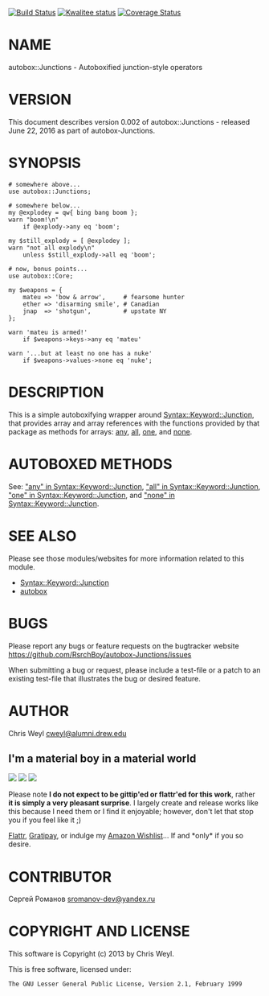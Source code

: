 [![Build Status](https://travis-ci.org/RsrchBoy/autobox-Junctions.svg?branch=master)](https://travis-ci.org/RsrchBoy/autobox-Junctions)
[![Kwalitee status](http://cpants.cpanauthors.org/dist/autobox-Junctions.png)](http://cpants.charsbar.org/dist/overview/autobox-Junctions)
[![Coverage Status](https://coveralls.io/repos/RsrchBoy/autobox-Junctions/badge.svg?branch=master)](https://coveralls.io/r/RsrchBoy/autobox-Junctions?branch=master)

# NAME

autobox::Junctions - Autoboxified junction-style operators

# VERSION

This document describes version 0.002 of autobox::Junctions - released June 22, 2016 as part of autobox-Junctions.

# SYNOPSIS

    # somewhere above...
    use autobox::Junctions;

    # somewhere below...
    my @explodey = qw{ bing bang boom };
    warn "boom!\n"
        if @explody->any eq 'boom';

    my $still_explody = [ @explodey ];
    warn "not all explody\n"
        unless $still_explody->all eq 'boom';

    # now, bonus points...
    use autobox::Core;

    my $weapons = {
        mateu => 'bow & arrow',     # fearsome hunter
        ether => 'disarming smile', # Canadian
        jnap  => 'shotgun',         # upstate NY
    };

    warn 'mateu is armed!'
        if $weapons->keys->any eq 'mateu'

    warn '...but at least no one has a nuke'
        if $weapons->values->none eq 'nuke';

# DESCRIPTION

This is a simple autoboxifying wrapper around [Syntax::Keyword::Junction](https://metacpan.org/pod/Syntax::Keyword::Junction),
that provides array and array references with the functions provided by that
package as methods for arrays:
[any](https://metacpan.org/pod/Syntax::Keyword::Junction#any),
[all](https://metacpan.org/pod/Syntax::Keyword::Junction#all), [one](https://metacpan.org/pod/Syntax::Keyword::Junction#one),
and [none](https://metacpan.org/pod/Syntax::Keyword::Junction#none).

# AUTOBOXED METHODS

See: ["any" in Syntax::Keyword::Junction](https://metacpan.org/pod/Syntax::Keyword::Junction#any), ["all" in Syntax::Keyword::Junction](https://metacpan.org/pod/Syntax::Keyword::Junction#all),
["one" in Syntax::Keyword::Junction](https://metacpan.org/pod/Syntax::Keyword::Junction#one), and ["none" in Syntax::Keyword::Junction](https://metacpan.org/pod/Syntax::Keyword::Junction#none).

# SEE ALSO

Please see those modules/websites for more information related to this module.

- [Syntax::Keyword::Junction](https://metacpan.org/pod/Syntax::Keyword::Junction)
- [autobox](https://metacpan.org/pod/autobox)

# BUGS

Please report any bugs or feature requests on the bugtracker website
https://github.com/RsrchBoy/autobox-Junctions/issues

When submitting a bug or request, please include a test-file or a
patch to an existing test-file that illustrates the bug or desired
feature.

# AUTHOR

Chris Weyl <cweyl@alumni.drew.edu>

## I'm a material boy in a material world

<div>
    <a href="https://gratipay.com/RsrchBoy/"><img src="http://img.shields.io/gratipay/RsrchBoy.svg" /></a>
    <a href="http://bit.ly/rsrchboys-wishlist"><img src="http://wps.io/wp-content/uploads/2014/05/amazon_wishlist.resized.png" /></a>
    <a href="https://flattr.com/submit/auto?user_id=RsrchBoy&url=https%3A%2F%2Fgithub.com%2FRsrchBoy%2Fautobox-Junctions&title=RsrchBoy's%20CPAN%20autobox-Junctions&tags=%22RsrchBoy's%20autobox-Junctions%20in%20the%20CPAN%22"><img src="http://api.flattr.com/button/flattr-badge-large.png" /></a>
</div>

Please note **I do not expect to be gittip'ed or flattr'ed for this work**,
rather **it is simply a very pleasant surprise**. I largely create and release
works like this because I need them or I find it enjoyable; however, don't let
that stop you if you feel like it ;)

[Flattr](https://flattr.com/submit/auto?user_id=RsrchBoy&url=https%3A%2F%2Fgithub.com%2FRsrchBoy%2Fautobox-Junctions&title=RsrchBoy&#x27;s%20CPAN%20autobox-Junctions&tags=%22RsrchBoy&#x27;s%20autobox-Junctions%20in%20the%20CPAN%22),
[Gratipay](https://gratipay.com/RsrchBoy/), or indulge my
[Amazon Wishlist](http://bit.ly/rsrchboys-wishlist)...  If and \*only\* if you so desire.

# CONTRIBUTOR

Сергей Романов <sromanov-dev@yandex.ru>

# COPYRIGHT AND LICENSE

This software is Copyright (c) 2013 by Chris Weyl.

This is free software, licensed under:

    The GNU Lesser General Public License, Version 2.1, February 1999
